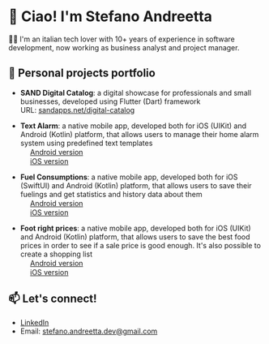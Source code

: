 # 👋 Ciao! I'm Stefano Andreetta

👨‍💻 I'm an italian tech lover with 10+ years of experience in software development, now working as business analyst and project manager.

## 💼 Personal projects portfolio

- **SAND Digital Catalog**: a digital showcase for professionals and small businesses, developed using Flutter (Dart) framework  
  URL: <a href="https://www.sandapps.net/digital-catalog" target="_blank">sandapps.net/digital-catalog</a>

- **Text Alarm**: a native mobile app, developed both for iOS (UIKit) and Android (Kotlin) platform, that allows users to manage their home alarm system using predefined text templates  
<img src="https://upload.wikimedia.org/wikipedia/commons/d/d7/Android_robot.svg" width="15" /> <a href="https://play.google.com/store/apps/details?id=it.sand.smsalarm" target="_blank">Android version</a>  
<img src="https://upload.wikimedia.org/wikipedia/commons/f/fa/Apple_logo_black.svg" width="15" /> <a href="https://apps.apple.com/by/app/security-system-gsm-text/id1581558398" target="_blank">iOS version</a>

- **Fuel Consumptions**: a native mobile app, developed both for iOS (SwiftUI) and Android (Kotlin) platform, that allows users to save their fuelings and get statistics and history data about them  
<img src="https://upload.wikimedia.org/wikipedia/commons/d/d7/Android_robot.svg" width="15" />  <a href="https://play.google.com/store/apps/details?id=com.stefanoandreetta.fuelconsumption" target="_blank">Android version</a>  
<img src="https://upload.wikimedia.org/wikipedia/commons/f/fa/Apple_logo_black.svg" width="15" /> <a href="https://apps.apple.com/by/app/fuel-consumptions/id1601266212" target="_blank">iOS version</a>

- **Foot right prices**: a native mobile app, developed both for iOS (UIKit) and Android (Kotlin) platform, that allows users to save the best food prices in order to see if a sale price is good enough. It's also possible to create a shopping list  
<img src="https://upload.wikimedia.org/wikipedia/commons/d/d7/Android_robot.svg" width="15" /> <a href="https://play.google.com/store/apps/details?id=com.stefanoandreetta.rightprice&hl=it" target="_blank">Android version</a>  
<img src="https://upload.wikimedia.org/wikipedia/commons/f/fa/Apple_logo_black.svg" width="15" /> <a href="https://apps.apple.com/by/app/food-right-prices/id1588038591" target="_blank">iOS version</a>


## 📫 Let's connect!
- [LinkedIn](https://www.linkedin.com/in/stefano-andreetta/)
- Email: stefano.andreetta.dev@gmail.com
